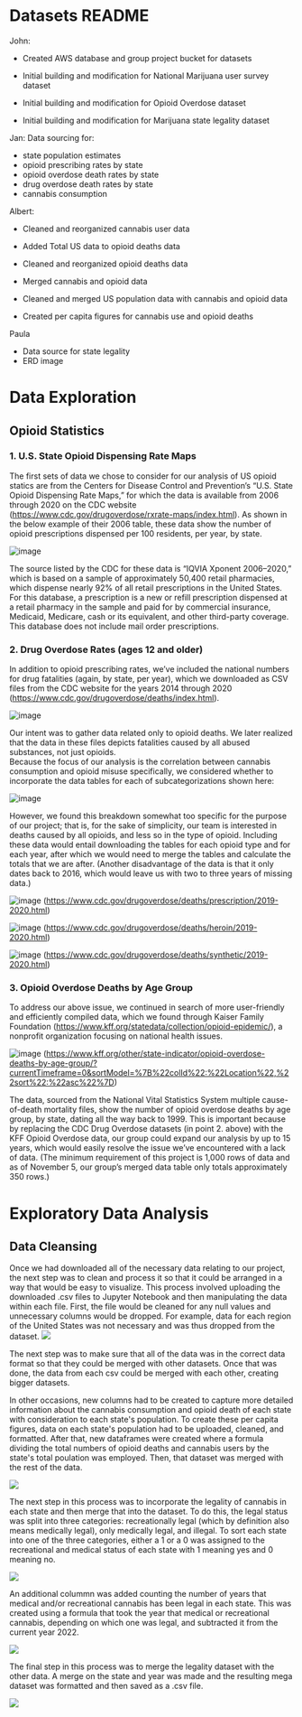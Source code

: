 # Datasets README

John: 

- Created AWS database and group project bucket for datasets

- Initial building and modification for National Marijuana user survey dataset

- Initial building and modification for Opioid Overdose dataset

- Initial building and modification for Marijuana state legality dataset

Jan:
Data sourcing for:
- state population estimates
- opioid prescribing rates by state
- opioid overdose death rates by state
- drug overdose death rates by state
- cannabis consumption

Albert:

- Cleaned and reorganized cannabis user data

- Added Total US data to opioid deaths data

- Cleaned and reorganized opioid deaths data

- Merged cannabis and opioid data

- Cleaned and merged US population data with cannabis and opioid data

- Created per capita figures for cannabis use and opioid deaths

Paula
- Data source for state legality
- ERD image


# Data Exploration
## Opioid Statistics

### 1. U.S. State Opioid Dispensing Rate Maps
The first sets of data we chose to consider for our analysis of US opioid statics are from the Centers for Disease Control and Prevention’s “U.S. State Opioid Dispensing Rate Maps,” for which the data is available from 2006 through 2020 on the CDC website (https://www.cdc.gov/drugoverdose/rxrate-maps/index.html).
As shown in the below example of their 2006 table, these data show the number of opioid prescriptions dispensed per 100 residents, per year, by state.
  
![image](https://user-images.githubusercontent.com/106359572/200137338-00eb0042-1762-4631-b2e1-a09aece44605.png)

The source listed by the CDC for these data is “IQVIA Xponent 2006–2020,” which is based on a sample of approximately 50,400 retail pharmacies, which dispense nearly 92% of all retail prescriptions in the United States. For this database, a prescription is a new or refill prescription dispensed at a retail pharmacy in the sample and paid for by commercial insurance, Medicaid, Medicare, cash or its equivalent, and other third-party coverage. This database does not include mail order prescriptions.
### 2. Drug Overdose Rates (ages 12 and older)
In addition to opioid prescribing rates, we’ve included the national numbers for drug fatalities (again, by state, per year), which we downloaded as CSV files from the CDC website for the years 2014 through 2020 (https://www.cdc.gov/drugoverdose/deaths/index.html).

![image](https://user-images.githubusercontent.com/106359572/200137374-3d36cea1-56d2-450c-bf93-d5f4ebf82d2e.png)

Our intent was to gather data related only to opioid deaths.  We later realized that the data in these files depicts fatalities caused by all abused substances, not just opioids.  
Because the focus of our analysis is the correlation between cannabis consumption and opioid misuse specifically, we considered whether to incorporate the data tables for each of subcategorizations shown here:

![image](https://user-images.githubusercontent.com/106359572/200137383-aa37f152-993b-48c5-93a5-6fdcb28833f9.png)

However, we found this breakdown somewhat too specific for the purpose of our project; that is, for the sake of simplicity, our team is interested in deaths caused by all opioids, and less so in the type of opioid.  Including these data would entail downloading the tables for each opioid type and for each year, after which we would need to merge the tables and calculate the totals that we are after.
(Another disadvantage of the data is that it only dates back to 2016, which would leave us with two to three years of missing data.) 

![image](https://user-images.githubusercontent.com/106359572/200137396-7908f809-3f51-4eca-a900-87ec1bb48025.png)
(https://www.cdc.gov/drugoverdose/deaths/prescription/2019-2020.html)

![image](https://user-images.githubusercontent.com/106359572/200137416-f99fce9a-ddac-406c-bf8b-b5d6e48f66ab.png)
(https://www.cdc.gov/drugoverdose/deaths/heroin/2019-2020.html)

![image](https://user-images.githubusercontent.com/106359572/200137428-1764625e-5826-431f-ab98-638b0fd4dd9d.png)
(https://www.cdc.gov/drugoverdose/deaths/synthetic/2019-2020.html)

### 3. Opioid Overdose Deaths by Age Group
To address our above issue, we continued in search of more user-friendly and efficiently compiled data, which we found through Kaiser Family Foundation (https://www.kff.org/statedata/collection/opioid-epidemic/), a nonprofit organization focusing on national health issues.

![image](https://user-images.githubusercontent.com/106359572/200137448-040b4c44-b272-4893-a212-cb64cae5fcb8.png)
(https://www.kff.org/other/state-indicator/opioid-overdose-deaths-by-age-group/?currentTimeframe=0&sortModel=%7B%22colId%22:%22Location%22,%22sort%22:%22asc%22%7D)

The data, sourced from the National Vital Statistics System multiple cause-of-death mortality files, show the number of opioid overdose deaths by age group, by state, dating all the way back to 1999. 
This is important because by replacing the CDC Drug Overdose datasets (in point 2. above) with the KFF Opioid Overdose data, our group could expand our analysis by up to 15 years, which would easily resolve the issue we’ve encountered with a lack of data.  (The minimum requirement of this project is 1,000 rows of data and as of November 5, our group’s merged data table only totals approximately 350 rows.)

# Exploratory Data Analysis

## Data Cleansing

Once we had downloaded all of the necessary data relating to our project, the next step was to clean and process it so that it could be arranged in a way that would be easy to visualize. This process involved uploading the downloaded .csv files to Jupyter Notebook and then manipulating the data within each file. First, the file would be cleaned for any null values and unnecessary columns would be dropped. For example, data for each region of the United States was not necessary and was thus dropped from the dataset.
![](EDA/images/remove.png)

The next step was to make sure that all of the data was in the correct data format so that they could be merged with other datasets. Once that was done, the data from each csv could be merged with each other, creating bigger datasets.

In other occasions, new columns had to be created to capture more detailed information about the cannabis consumption and opioid death of each state with consideration to each state's population. To create these per capita figures, data on each state's population had to be uploaded, cleaned, and formatted. After that, new dataframes were created where a formula dividing the total numbers of opioid deaths and cannabis users by the state's total poulation was employed. Then, that dataset was merged with the rest of the data.

![](EDA/images/per_cap.png)

The next step in this process was to incorporate the legality of cannabis in each state and then merge that into the dataset. To do this, the legal status was split into three categories: recreationally legal (which by definition also means medically legal), only medically legal, and illegal. To sort each state into one of the three categories, either a 1 or a 0 was assigned to the recreational and medical status of each state with 1 meaning yes and 0 meaning no.

![](EDA/images/legality.png)

An additional colummn was added counting the number of years that medical and/or recreational cannabis has been legal in each state. This was created using a formula that took the year that medical or recreational cannabis, depending on which one was legal, and subtracted it from the current year 2022. 

![](EDA/images/yrs_legal.png)

The final step in this process was to merge the legality dataset with the other data. A merge on the state and year was made and the resulting mega dataset was formatted and then saved as a .csv file.

![](EDA/images/mega_merged.png)
